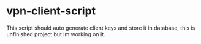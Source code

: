 # vpn-client-script

This script should auto generate client keys and store it in database, this is unfinished project but im working on it.